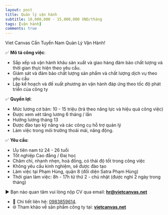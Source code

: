 ```yaml
---
layout: post
title: Quản lý vận hành
subtitle: 10,000,000 - 15,000,000 VND/tháng
tags: [vận hành]
comments: true
---
```


Viet Canvas Cần Tuyển Nam Quản Lý Vận Hành!

✅ **Mô tả công việc**:

+ Sắp xếp và vận hành khâu sản xuất và giao hàng đảm bảo chất lượng và thời gian thực hiện theo yêu cầu.
+ Giám sát và đảm bảo chất lượng sản phẩm và chất lượng dịch vụ theo yêu cầu 
+ Lập kế hoạch và đề xuất phương án vận hành đáp ứng theo tốc độ phát triển của công ty

✅ **Quyền lợi**:

+ Mức lương cơ bản: 10 - 15 triệu (trả theo năng lực và hiệu quả công việc)
+ Được xem xét tăng lương 6 tháng / lần
+ Hưởng lương tháng 13
+ Được đào tạo kỹ năng và các công cụ hỗ trợ quản lý
+ Làm việc trong môi trường thoải mái, năng động.

✅ **Yêu cầu**:

+ Ưu tiên nam từ 24 - 26 tuổi
+ Tốt nghiệp Cao đẳng / Đaị học
+ Chăm chỉ, nhanh nhẹn, hoà đồng, có thái độ tốt trong công việc
+ Không yêu cầu kinh nghiệm, sẽ được đào tạo
+ Làm việc tại Phạm Hùng, quận 8 (đối diện Satra Phạm Hùng)
+ Thời gian làm việc: 8h - 17h từ thứ 2 - chủ nhật (được nghỉ 2 ngày trong tháng)

► Bạn nào quan tâm vui lòng nộp CV qua email: [**hr@vietcanvas.net**](mailto:hr@vietcanvas.net)

- 📲 Chi tiết liên hệ: [0983859614](tel:0983859614).
- 🌐 Tham khảo về sản phẩm công ty tại: [**vietcanvas.net**](https://vietcanvas.net/)